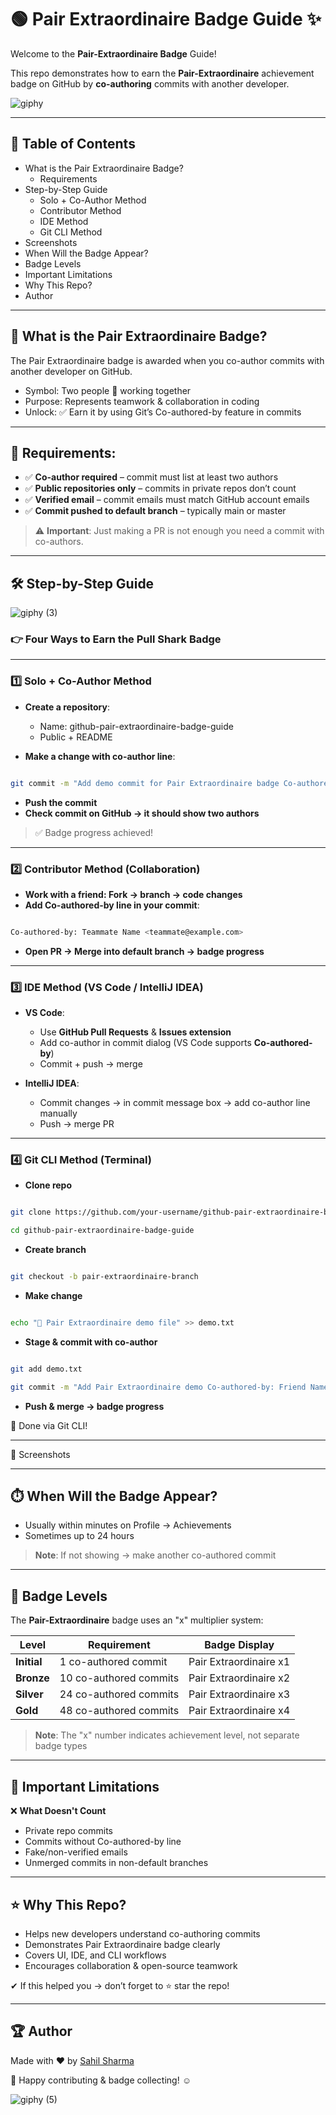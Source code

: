 # 🟢 Pair Extraordinaire Badge Guide ✨

Welcome to the **Pair-Extraordinaire Badge** Guide!

This repo demonstrates how to earn the **Pair-Extraordinaire** achievement badge on GitHub by **co-authoring** commits with another developer.

![giphy](https://github.com/user-attachments/assets/19a4d159-f9e0-425f-a6f8-5352b66a9d2e)

---

## 📢 Table of Contents

- What is the Pair Extraordinaire Badge?
  - Requirements
- Step-by-Step Guide
  - Solo + Co-Author Method
  - Contributor Method
  - IDE Method
  - Git CLI Method
- Screenshots
- When Will the Badge Appear?
- Badge Levels
- Important Limitations
- Why This Repo?
- Author

---

##  📌 What is the Pair Extraordinaire Badge?
The Pair Extraordinaire badge is awarded when you co-author commits with another developer on GitHub.

- Symbol: Two people 🤝 working together
- Purpose: Represents teamwork & collaboration in coding
- Unlock: ✅ Earn it by using Git’s Co-authored-by feature in commits

---

## 🔻 Requirements:

- ✅ **Co-author required** – commit must list at least two authors
- ✅ **Public repositories only** – commits in private repos don’t count
- ✅ **Verified email** – commit emails must match GitHub account emails
- ✅ **Commit pushed to default branch** – typically main or master

> ⚠️ **Important**: Just making a PR is not enough you need a commit with co-authors.

---

## 🛠️ Step-by-Step Guide

![giphy (3)](https://github.com/user-attachments/assets/de1c4e89-ab71-4705-b1b1-74a82a8ba6f0)

### 👉 Four Ways to Earn the Pull Shark Badge

---

### 1️⃣ Solo + Co-Author Method

- **Create a repository**:
    - Name: github-pair-extraordinaire-badge-guide
    - Public + README

-  **Make a change with co-author line**:

```bash

git commit -m "Add demo commit for Pair Extraordinaire badge Co-authored-by: YourFriend <friend@example.com>"

```

-  **Push the commit**
-  **Check commit on GitHub → it should show two authors**

>  ✅ Badge progress achieved!

---

### 2️⃣ Contributor Method (Collaboration)

-  **Work with a friend: Fork → branch → code changes**
-  **Add Co-authored-by line in your commit**:

```bash

Co-authored-by: Teammate Name <teammate@example.com>

```

-  **Open PR → Merge into default branch → badge progress**

---

### 3️⃣ IDE Method (VS Code / IntelliJ IDEA)

-  **VS Code**:
    -  Use **GitHub Pull Requests** & **Issues extension**
    -  Add co-author in commit dialog (VS Code supports **Co-authored-by**)
    -  Commit + push → merge

-  **IntelliJ IDEA**:
    -  Commit changes → in commit message box → add co-author line manually
    -  Push → merge PR

---

###  4️⃣ Git CLI Method (Terminal)

-  **Clone repo**

```bash

git clone https://github.com/your-username/github-pair-extraordinaire-badge-guide.git

cd github-pair-extraordinaire-badge-guide

```

-  **Create branch**

```bash

git checkout -b pair-extraordinaire-branch

```

-  **Make change**

```bash

echo "🤝 Pair Extraordinaire demo file" >> demo.txt

```

-  **Stage & commit with co-author**

```bash

git add demo.txt

git commit -m "Add Pair Extraordinaire demo Co-authored-by: Friend Name <friend@example.com>"

```

-  **Push & merge → badge progress**

🎯 Done via Git CLI!

---

📸 Screenshots

---

##  ⏱️ When Will the Badge Appear?

-  Usually within minutes on Profile → Achievements
-  Sometimes up to 24 hours

>  **Note**: If not showing → make another co-authored commit

---

## 🏅 Badge Levels


The **Pair-Extraordinaire** badge uses an "x" multiplier system:

| Level       | Requirement            | Badge Display          |
| ----------- | ---------------------- | ---------------------- |
| **Initial** | 1 co-authored commit   | Pair Extraordinaire x1 |
| **Bronze**  | 10 co-authored commits | Pair Extraordinaire x2 |
| **Silver**  | 24 co-authored commits | Pair Extraordinaire x3 |
| **Gold**    | 48 co-authored commits | Pair Extraordinaire x4 |

> **Note**: The "x" number indicates achievement level, not separate badge types

---


## 🚫 Important Limitations

❌ **What Doesn't Count**
      
  -  Private repo commits
  -  Commits without Co-authored-by line
  -   Fake/non-verified emails
  -  Unmerged commits in non-default branches


---

## ⭐ Why This Repo?

  -  Helps new developers understand co-authoring commits
  -  Demonstrates Pair Extraordinaire badge clearly
  -  Covers UI, IDE, and CLI workflows
  -  Encourages collaboration & open-source teamwork

✔ If this helped you → don’t forget to ⭐ star the repo!

---

## 🏆 Author

Made with ❤️ by [Sahil Sharma](https://github.com/sahil-me)

🎈 Happy contributing & badge collecting! :relaxed:

![giphy (5)](https://github.com/user-attachments/assets/d84c9fde-c973-4bfe-9fcd-f5d26c69a16d)
